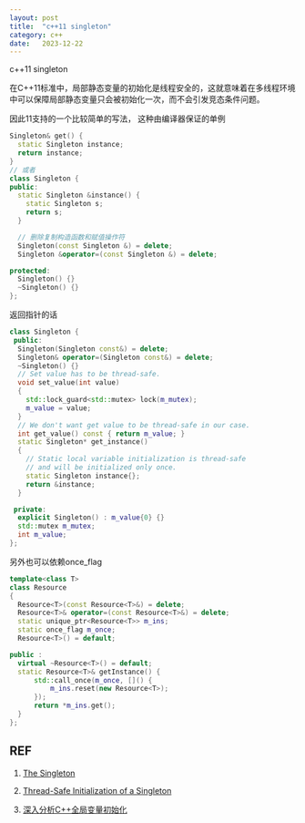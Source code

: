 ```yaml
---
layout: post
title:  "c++11 singleton"
category: c++
date:   2023-12-22
---
```


c++11 singleton

在C++11标准中，局部静态变量的初始化是线程安全的，这就意味着在多线程环境中可以保障局部静态变量只会被初始化一次，而不会引发竞态条件问题。

因此11支持的一个比较简单的写法， 这种由编译器保证的单例

```c++
Singleton& get() {
  static Singleton instance;
  return instance;
}
// 或者
class Singleton {
public:
  static Singleton &instance() {
    static Singleton s;
    return s;
  }

  // 删除复制构造函数和赋值操作符
  Singleton(const Singleton &) = delete;
  Singleton &operator=(const Singleton &) = delete;

protected:
  Singleton() {}
  ~Singleton() {}
};
```

返回指针的话

```cpp
class Singleton {
 public:
  Singleton(Singleton const&) = delete;
  Singleton& operator=(Singleton const&) = delete;
  ~Singleton() {}
  // Set value has to be thread-safe.
  void set_value(int value)
  {
    std::lock_guard<std::mutex> lock(m_mutex);
    m_value = value;
  }
  // We don't want get value to be thread-safe in our case.
  int get_value() const { return m_value; }
  static Singleton* get_instance()
  {
    // Static local variable initialization is thread-safe
    // and will be initialized only once.
    static Singleton instance{};
    return &instance;
  }

 private:
  explicit Singleton() : m_value{0} {}
  std::mutex m_mutex;
  int m_value;
};
```

另外也可以依赖once_flag

```cpp
template<class T> 
class Resource
{
  Resource<T>(const Resource<T>&) = delete;
  Resource<T>& operator=(const Resource<T>&) = delete;
  static unique_ptr<Resource<T>> m_ins;
  static once_flag m_once;
  Resource<T>() = default;

public : 
  virtual ~Resource<T>() = default;
  static Resource<T>& getInstance() {
      std::call_once(m_once, []() {
          m_ins.reset(new Resource<T>);
      });
      return *m_ins.get();
  }
};
```

## REF

1. [The Singleton](https://www.modernescpp.com/index.php/creational-patterns-singleton/)

2. [Thread-Safe Initialization of a Singleton](https://www.modernescpp.com/index.php/thread-safe-initialization-of-a-singleton/)

3. [深入分析C++全局变量初始化](https://zhuanlan.zhihu.com/p/664349537)
